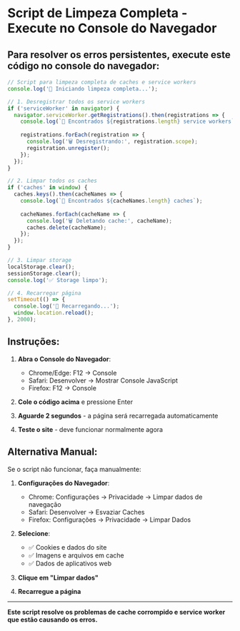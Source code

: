 # Script de Limpeza Completa - Execute no Console do Navegador

## Para resolver os erros persistentes, execute este código no console do navegador:

```javascript
// Script para limpeza completa de caches e service workers
console.log('🧹 Iniciando limpeza completa...');

// 1. Desregistrar todos os service workers
if ('serviceWorker' in navigator) {
  navigator.serviceWorker.getRegistrations().then(registrations => {
    console.log(`📱 Encontrados ${registrations.length} service workers`);
    
    registrations.forEach(registration => {
      console.log('🗑️ Desregistrando:', registration.scope);
      registration.unregister();
    });
  });
}

// 2. Limpar todos os caches
if ('caches' in window) {
  caches.keys().then(cacheNames => {
    console.log(`💾 Encontrados ${cacheNames.length} caches`);
    
    cacheNames.forEach(cacheName => {
      console.log('🗑️ Deletando cache:', cacheName);
      caches.delete(cacheName);
    });
  });
}

// 3. Limpar storage
localStorage.clear();
sessionStorage.clear();
console.log('✅ Storage limpo');

// 4. Recarregar página
setTimeout(() => {
  console.log('🔄 Recarregando...');
  window.location.reload();
}, 2000);
```

## Instruções:

1. **Abra o Console do Navegador**:
   - Chrome/Edge: F12 → Console
   - Safari: Desenvolver → Mostrar Console JavaScript
   - Firefox: F12 → Console

2. **Cole o código acima** e pressione Enter

3. **Aguarde 2 segundos** - a página será recarregada automaticamente

4. **Teste o site** - deve funcionar normalmente agora

## Alternativa Manual:

Se o script não funcionar, faça manualmente:

1. **Configurações do Navegador**:
   - Chrome: Configurações → Privacidade → Limpar dados de navegação
   - Safari: Desenvolver → Esvaziar Caches
   - Firefox: Configurações → Privacidade → Limpar Dados

2. **Selecione**:
   - ✅ Cookies e dados do site
   - ✅ Imagens e arquivos em cache
   - ✅ Dados de aplicativos web

3. **Clique em "Limpar dados"**

4. **Recarregue a página**

---

**Este script resolve os problemas de cache corrompido e service worker que estão causando os erros.**

